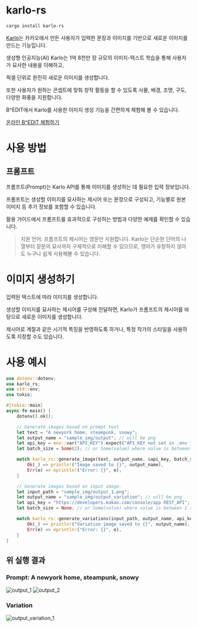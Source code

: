 # karlo-rs

```bash
cargo install karlo-rs
```
  
[Karlo](https://developers.kakao.com/docs/latest/ko/karlo/common)는 카카오에서 만든 사용자가 입력한 문장과 이미지를 기반으로 새로운 이미지를 만드는 기능입니다.

생성형 인공지능(AI) Karlo는 1억 8천만 장 규모의 이미지-텍스트 학습을 통해 사용자가 묘사한 내용을 이해하고,

픽셀 단위로 완전히 새로운 이미지를 생성합니다.

또한 사용자가 원하는 콘셉트에 맞춰 창작 활동을 할 수 있도록 사물, 배경, 조명, 구도, 다양한 화풍을 지원합니다.

B^EDIT에서 Karlo를 사용한 이미지 생성 기능을 간편하게 체험해 볼 수 있습니다.

[온라인 B^EDIT 체험하기](https://developers.kakao.com/docs/latest/ko/karlo/common#:~:text=%EA%B8%B0%EB%8A%A5%20%EC%86%8C%EA%B0%9C,%EB%B8%8C%EB%9D%BC%EC%9A%B0%EC%A0%80%EC%97%90%EC%84%9C%EB%A7%8C%20%EC%82%AC%EC%9A%A9%20%EA%B0%80%EB%8A%A5)

# 사용 방법

## 프롬프트

프롬프트(Prompt)는 Karlo API를 통해 이미지를 생성하는 데 필요한 입력 정보입니다.

프롬프트는 생성할 이미지를 묘사하는 제시어 또는 문장으로 구성되고, 기능별로 원본 이미지 등 추가 정보를 포함할 수 있습니다.

활용 가이드에서 프롬프트를 효과적으로 구성하는 방법과 다양한 예제를 확인할 수 있습니다.

> 지원 언어: 프롬프트의 제시어는 영문만 지원합니다. Karlo는 단순한 단어의 나열부터 장문의 묘사까지 구체적으로 이해할 수 있으므로, 영어가 유창하지 않아도 누구나 쉽게 사용해볼 수 있습니다.

# 이미지 생성하기

입력된 텍스트에 따라 이미지를 생성합니다.

생성할 이미지를 묘사하는 제시어를 구성해 전달하면, Karlo가 프롬프트의 제시어를 바탕으로 새로운 이미지를 생성합니다.

제시어로 계절과 같은 시기적 특징을 반영하도록 하거나, 특정 작가의 스타일을 사용하도록 지정할 수도 있습니다.

# 사용 예시

```rust
use dotenv::dotenv;
use karlo_rs;
use std::env;
use tokio;

#[tokio::main]
async fn main() {
    dotenv().ok();

    // Generate images based on prompt text
    let text = "A newyork home, steampunk, snowy";
    let output_name = "sample_img/output"; // will be png
    let api_key = env::var("API_KEY").expect("API_KEY not set in .env file");
    let batch_size = Some(2); // or Some(value) where value is between 1 and 8

    match karlo_rs::generate_image(text, output_name, &api_key, batch_size).await {
        Ok(_) => println!("Image saved to {}", output_name),
        Err(e) => eprintln!("Error: {}", e),
    }

    // Generate images based on input image.
    let input_path = "sample_img/output_1.png";
    let output_name = "sample_img/output_variation"; // will be png
    let api_key = "https://developers.kakao.com/console/app REST_API";
    let batch_size = None; // or Some(value) where value is between 1 and 8

    match karlo_rs::generate_variations(input_path, output_name, api_key, batch_size).await {
        Ok(_) => println!("Variation image saved to {}", output_name),
        Err(e) => eprintln!("Error: {}", e),
    }
}
```

## 위 실행 결과

### Prompt: A newyork home, steampunk, snowy

![output_1](https://user-images.githubusercontent.com/2356749/227417438-53289353-239a-4808-a132-b6a3b3a956c1.png)
![output_2](https://user-images.githubusercontent.com/2356749/227417446-65441ff0-ccb5-497d-a090-89c30b6f6f30.png)

### Variation
![output_variation_1](https://user-images.githubusercontent.com/2356749/227417452-a17ed016-46ae-46dc-843d-235b50bd56e5.png)
